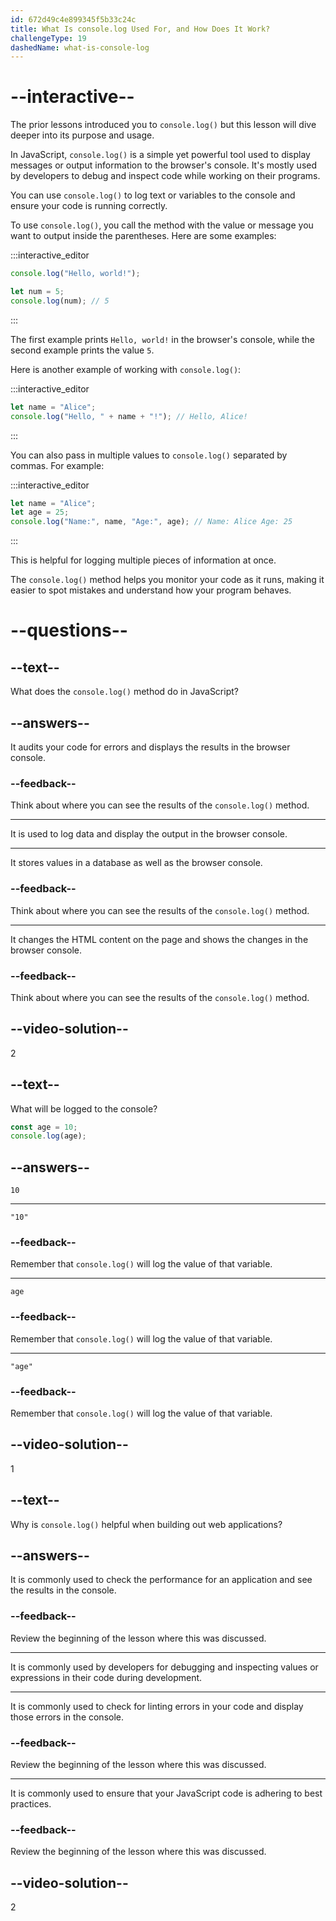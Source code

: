 ```yaml
---
id: 672d49c4e899345f5b33c24c
title: What Is console.log Used For, and How Does It Work?
challengeType: 19
dashedName: what-is-console-log
---
```


# --interactive--

The prior lessons introduced you to `console.log()` but this lesson will dive deeper into its purpose and usage.

In JavaScript, `console.log()` is a simple yet powerful tool used to display messages or output information to the browser's console. It's mostly used by developers to debug and inspect code while working on their programs.

You can use `console.log()` to log text or variables to the console and ensure your code is running correctly.

To use `console.log()`, you call the method with the value or message you want to output inside the parentheses. Here are some examples:

:::interactive_editor

```js
console.log("Hello, world!");

let num = 5;
console.log(num); // 5
```

:::

The first example prints `Hello, world!` in the browser's console, while the second example prints the value `5`.

Here is another example of working with `console.log()`:

:::interactive_editor

```js
let name = "Alice";
console.log("Hello, " + name + "!"); // Hello, Alice!
```

:::

You can also pass in multiple values to `console.log()` separated by commas. For example:

:::interactive_editor

```js
let name = "Alice";
let age = 25;
console.log("Name:", name, "Age:", age); // Name: Alice Age: 25
```

:::

This is helpful for logging multiple pieces of information at once.

The `console.log()` method helps you monitor your code as it runs, making it easier to spot mistakes and understand how your program behaves.

# --questions--

## --text--

What does the `console.log()` method do in JavaScript?

## --answers--

It audits your code for errors and displays the results in the browser console.

### --feedback--

Think about where you can see the results of the `console.log()` method.

---

It is used to log data and display the output in the browser console.

---

It stores values in a database as well as the browser console.

### --feedback--

Think about where you can see the results of the `console.log()` method.

---

It changes the HTML content on the page and shows the changes in the browser console.

### --feedback--

Think about where you can see the results of the `console.log()` method.

## --video-solution--

2

## --text--

What will be logged to the console?

```js
const age = 10;
console.log(age);
```

## --answers--

`10`

---

`"10"`

### --feedback--

Remember that `console.log()` will log the value of that variable.

---

`age`

### --feedback--

Remember that `console.log()` will log the value of that variable.

---

`"age"`

### --feedback--

Remember that `console.log()` will log the value of that variable.

## --video-solution--

1

## --text--

Why is `console.log()` helpful when building out web applications?

## --answers--

It is commonly used to check the performance for an application and see the results in the console.

### --feedback--

Review the beginning of the lesson where this was discussed.

---

It is commonly used by developers for debugging and inspecting values or expressions in their code during development.

---

It is commonly used to check for linting errors in your code and display those errors in the console.

### --feedback--

Review the beginning of the lesson where this was discussed.

---

It is commonly used to ensure that your JavaScript code is adhering to best practices.

### --feedback--

Review the beginning of the lesson where this was discussed.

## --video-solution--

2
